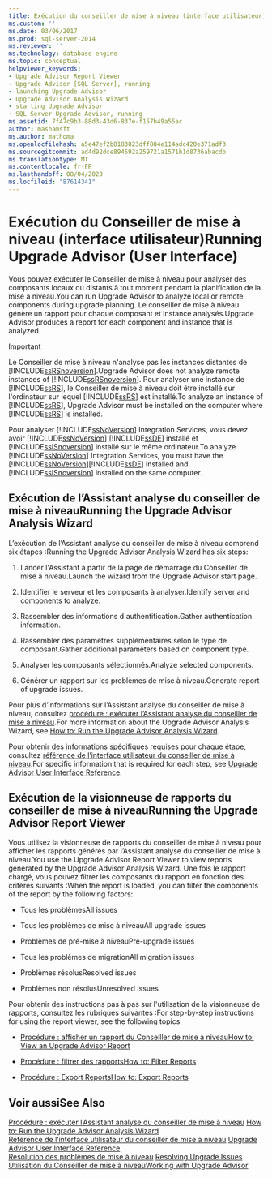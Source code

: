 ```yaml
---
title: Exécution du conseiller de mise à niveau (interface utilisateur) | Microsoft Docs
ms.custom: ''
ms.date: 03/06/2017
ms.prod: sql-server-2014
ms.reviewer: ''
ms.technology: database-engine
ms.topic: conceptual
helpviewer_keywords:
- Upgrade Advisor Report Viewer
- Upgrade Advisor [SQL Server], running
- launching Upgrade Advisor
- Upgrade Advisor Analysis Wizard
- starting Upgrade Advisor
- SQL Server Upgrade Advisor, running
ms.assetid: 7f47c9b3-88d3-43d6-837e-f157b49a55ac
author: mashamsft
ms.author: mathoma
ms.openlocfilehash: a5e47ef2b8183823dff884e114adc420e371adf3
ms.sourcegitcommit: ad4d92dce894592a259721a1571b1d8736abacdb
ms.translationtype: MT
ms.contentlocale: fr-FR
ms.lasthandoff: 08/04/2020
ms.locfileid: "87614341"
---
```

# <a name="running-upgrade-advisor-user-interface"></a><span data-ttu-id="87f6b-102">Exécution du Conseiller de mise à niveau (interface utilisateur)</span><span class="sxs-lookup"><span data-stu-id="87f6b-102">Running Upgrade Advisor (User Interface)</span></span>
  <span data-ttu-id="87f6b-103">Vous pouvez exécuter le Conseiller de mise à niveau pour analyser des composants locaux ou distants à tout moment pendant la planification de la mise à niveau.</span><span class="sxs-lookup"><span data-stu-id="87f6b-103">You can run Upgrade Advisor to analyze local or remote components during upgrade planning.</span></span> <span data-ttu-id="87f6b-104">Le conseiller de mise à niveau génère un rapport pour chaque composant et instance analysés.</span><span class="sxs-lookup"><span data-stu-id="87f6b-104">Upgrade Advisor produces a report for each component and instance that is analyzed.</span></span>  
  
> [!IMPORTANT]  
>  <span data-ttu-id="87f6b-105">Le Conseiller de mise à niveau n'analyse pas les instances distantes de [!INCLUDE[ssRSnoversion](../../includes/ssrsnoversion-md.md)].</span><span class="sxs-lookup"><span data-stu-id="87f6b-105">Upgrade Advisor does not analyze remote instances of [!INCLUDE[ssRSnoversion](../../includes/ssrsnoversion-md.md)].</span></span> <span data-ttu-id="87f6b-106">Pour analyser une instance de [!INCLUDE[ssRS](../../includes/ssrs.md)], le Conseiller de mise à niveau doit être installé sur l'ordinateur sur lequel [!INCLUDE[ssRS](../../includes/ssrs.md)] est installé.</span><span class="sxs-lookup"><span data-stu-id="87f6b-106">To analyze an instance of [!INCLUDE[ssRS](../../includes/ssrs.md)], Upgrade Advisor must be installed on the computer where [!INCLUDE[ssRS](../../includes/ssrs.md)] is installed.</span></span>  
>   
>  <span data-ttu-id="87f6b-107">Pour analyser [!INCLUDE[ssNoVersion](../../includes/ssnoversion-md.md)] Integration Services, vous devez avoir [!INCLUDE[ssNoVersion](../../includes/ssnoversion-md.md)] [!INCLUDE[ssDE](../../includes/ssde-md.md)] installé et [!INCLUDE[ssISnoversion](../../includes/ssisnoversion-md.md)] installé sur le même ordinateur.</span><span class="sxs-lookup"><span data-stu-id="87f6b-107">To analyze [!INCLUDE[ssNoVersion](../../includes/ssnoversion-md.md)] Integration Services, you must have the [!INCLUDE[ssNoVersion](../../includes/ssnoversion-md.md)][!INCLUDE[ssDE](../../includes/ssde-md.md)] installed and [!INCLUDE[ssISnoversion](../../includes/ssisnoversion-md.md)] installed on the same computer.</span></span>  
  
## <a name="running-the-upgrade-advisor-analysis-wizard"></a><span data-ttu-id="87f6b-108">Exécution de l’Assistant analyse du conseiller de mise à niveau</span><span class="sxs-lookup"><span data-stu-id="87f6b-108">Running the Upgrade Advisor Analysis Wizard</span></span>  
 <span data-ttu-id="87f6b-109">L’exécution de l’Assistant analyse du conseiller de mise à niveau comprend six étapes :</span><span class="sxs-lookup"><span data-stu-id="87f6b-109">Running the Upgrade Advisor Analysis Wizard has six steps:</span></span>  
  
1.  <span data-ttu-id="87f6b-110">Lancer l'Assistant à partir de la page de démarrage du Conseiller de mise à niveau.</span><span class="sxs-lookup"><span data-stu-id="87f6b-110">Launch the wizard from the Upgrade Advisor start page.</span></span>  
  
2.  <span data-ttu-id="87f6b-111">Identifier le serveur et les composants à analyser.</span><span class="sxs-lookup"><span data-stu-id="87f6b-111">Identify server and components to analyze.</span></span>  
  
3.  <span data-ttu-id="87f6b-112">Rassembler des informations d'authentification.</span><span class="sxs-lookup"><span data-stu-id="87f6b-112">Gather authentication information.</span></span>  
  
4.  <span data-ttu-id="87f6b-113">Rassembler des paramètres supplémentaires selon le type de composant.</span><span class="sxs-lookup"><span data-stu-id="87f6b-113">Gather additional parameters based on component type.</span></span>  
  
5.  <span data-ttu-id="87f6b-114">Analyser les composants sélectionnés.</span><span class="sxs-lookup"><span data-stu-id="87f6b-114">Analyze selected components.</span></span>  
  
6.  <span data-ttu-id="87f6b-115">Générer un rapport sur les problèmes de mise à niveau.</span><span class="sxs-lookup"><span data-stu-id="87f6b-115">Generate report of upgrade issues.</span></span>  
  
 <span data-ttu-id="87f6b-116">Pour plus d’informations sur l’Assistant analyse du conseiller de mise à niveau, consultez [procédure : exécuter l’Assistant analyse du conseiller de mise à niveau](../../../2014/sql-server/install/how-to-run-the-upgrade-advisor-analysis-wizard.md).</span><span class="sxs-lookup"><span data-stu-id="87f6b-116">For more information about the Upgrade Advisor Analysis Wizard, see [How to: Run the Upgrade Advisor Analysis Wizard](../../../2014/sql-server/install/how-to-run-the-upgrade-advisor-analysis-wizard.md).</span></span>  
  
 <span data-ttu-id="87f6b-117">Pour obtenir des informations spécifiques requises pour chaque étape, consultez [référence de l’interface utilisateur du conseiller de mise à niveau](../../../2014/sql-server/install/upgrade-advisor-user-interface-reference.md).</span><span class="sxs-lookup"><span data-stu-id="87f6b-117">For specific information that is required for each step, see [Upgrade Advisor User Interface Reference](../../../2014/sql-server/install/upgrade-advisor-user-interface-reference.md).</span></span>  
  
## <a name="running-the-upgrade-advisor-report-viewer"></a><span data-ttu-id="87f6b-118">Exécution de la visionneuse de rapports du conseiller de mise à niveau</span><span class="sxs-lookup"><span data-stu-id="87f6b-118">Running the Upgrade Advisor Report Viewer</span></span>  
 <span data-ttu-id="87f6b-119">Vous utilisez la visionneuse de rapports du conseiller de mise à niveau pour afficher les rapports générés par l’Assistant analyse du conseiller de mise à niveau.</span><span class="sxs-lookup"><span data-stu-id="87f6b-119">You use the Upgrade Advisor Report Viewer to view reports generated by the Upgrade Advisor Analysis Wizard.</span></span> <span data-ttu-id="87f6b-120">Une fois le rapport chargé, vous pouvez filtrer les composants du rapport en fonction des critères suivants :</span><span class="sxs-lookup"><span data-stu-id="87f6b-120">When the report is loaded, you can filter the components of the report by the following factors:</span></span>  
  
-   <span data-ttu-id="87f6b-121">Tous les problèmes</span><span class="sxs-lookup"><span data-stu-id="87f6b-121">All issues</span></span>  
  
-   <span data-ttu-id="87f6b-122">Tous les problèmes de mise à niveau</span><span class="sxs-lookup"><span data-stu-id="87f6b-122">All upgrade issues</span></span>  
  
-   <span data-ttu-id="87f6b-123">Problèmes de pré-mise à niveau</span><span class="sxs-lookup"><span data-stu-id="87f6b-123">Pre-upgrade issues</span></span>  
  
-   <span data-ttu-id="87f6b-124">Tous les problèmes de migration</span><span class="sxs-lookup"><span data-stu-id="87f6b-124">All migration issues</span></span>  
  
-   <span data-ttu-id="87f6b-125">Problèmes résolus</span><span class="sxs-lookup"><span data-stu-id="87f6b-125">Resolved issues</span></span>  
  
-   <span data-ttu-id="87f6b-126">Problèmes non résolus</span><span class="sxs-lookup"><span data-stu-id="87f6b-126">Unresolved issues</span></span>  
  
 <span data-ttu-id="87f6b-127">Pour obtenir des instructions pas à pas sur l'utilisation de la visionneuse de rapports, consultez les rubriques suivantes :</span><span class="sxs-lookup"><span data-stu-id="87f6b-127">For step-by-step instructions for using the report viewer, see the following topics:</span></span>  
  
-   [<span data-ttu-id="87f6b-128">Procédure : afficher un rapport du Conseiller de mise à niveau</span><span class="sxs-lookup"><span data-stu-id="87f6b-128">How to: View an Upgrade Advisor Report</span></span>](../../../2014/sql-server/install/how-to-view-an-upgrade-advisor-report.md)  
  
-   [<span data-ttu-id="87f6b-129">Procédure : filtrer des rapports</span><span class="sxs-lookup"><span data-stu-id="87f6b-129">How to: Filter Reports</span></span>](../../../2014/sql-server/install/how-to-filter-reports.md)  
  
-   [<span data-ttu-id="87f6b-130">Procédure : Export Reports</span><span class="sxs-lookup"><span data-stu-id="87f6b-130">How to: Export Reports</span></span>](../../../2014/sql-server/install/how-to-export-reports.md)  
  
## <a name="see-also"></a><span data-ttu-id="87f6b-131">Voir aussi</span><span class="sxs-lookup"><span data-stu-id="87f6b-131">See Also</span></span>  
 <span data-ttu-id="87f6b-132">[Procédure : exécuter l’Assistant analyse du conseiller de mise à niveau](../../../2014/sql-server/install/how-to-run-the-upgrade-advisor-analysis-wizard.md) </span><span class="sxs-lookup"><span data-stu-id="87f6b-132">[How to: Run the Upgrade Advisor Analysis Wizard](../../../2014/sql-server/install/how-to-run-the-upgrade-advisor-analysis-wizard.md) </span></span>  
 <span data-ttu-id="87f6b-133">[Référence de l’interface utilisateur du conseiller de mise à niveau](../../../2014/sql-server/install/upgrade-advisor-user-interface-reference.md) </span><span class="sxs-lookup"><span data-stu-id="87f6b-133">[Upgrade Advisor User Interface Reference](../../../2014/sql-server/install/upgrade-advisor-user-interface-reference.md) </span></span>  
 <span data-ttu-id="87f6b-134">[Résolution des problèmes de mise à niveau](../../../2014/sql-server/install/resolving-upgrade-issues.md) </span><span class="sxs-lookup"><span data-stu-id="87f6b-134">[Resolving Upgrade Issues](../../../2014/sql-server/install/resolving-upgrade-issues.md) </span></span>  
 [<span data-ttu-id="87f6b-135">Utilisation du Conseiller de mise à niveau</span><span class="sxs-lookup"><span data-stu-id="87f6b-135">Working with Upgrade Advisor</span></span>](../../../2014/sql-server/install/working-with-upgrade-advisor.md)  
  
  
